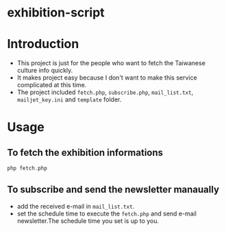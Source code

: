 # exhibition-script

# Introduction

- This project is just for the people who want to fetch the Taiwanese culture info quickly.
- It makes project easy because I don't want to make this service complicated at this time.
- The project included ```fetch.php```, ```subscribe.php```, ```mail_list.txt```, ```mailjet_key.ini``` and ```template``` folder.

# Usage

## To fetch the exhibition informations

```php
php fetch.php
```

## To subscribe and send the newsletter manaually

- add the received e-mail in ```mail_list.txt```.
- set the schedule time to execute the ```fetch.php``` and send e-mail newsletter.The schedule time you set is up to you.
